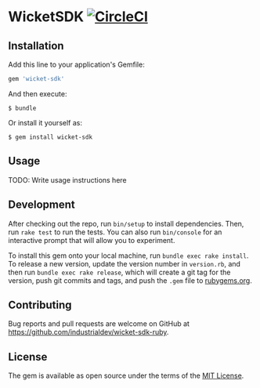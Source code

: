 # WicketSDK [![CircleCI](https://circleci.com/gh/industrialdev/wicket-sdk-ruby.svg?style=svg)](https://circleci.com/gh/industrialdev/wicket-sdk-ruby)


## Installation

Add this line to your application's Gemfile:

```ruby
gem 'wicket-sdk'
```

And then execute:

    $ bundle

Or install it yourself as:

    $ gem install wicket-sdk

## Usage

TODO: Write usage instructions here

## Development

After checking out the repo, run `bin/setup` to install dependencies. Then, run `rake test` to run the tests. You can also run `bin/console` for an interactive prompt that will allow you to experiment.

To install this gem onto your local machine, run `bundle exec rake install`. To release a new version, update the version number in `version.rb`, and then run `bundle exec rake release`, which will create a git tag for the version, push git commits and tags, and push the `.gem` file to [rubygems.org](https://rubygems.org).

## Contributing

Bug reports and pull requests are welcome on GitHub at https://github.com/industrialdev/wicket-sdk-ruby.


## License

The gem is available as open source under the terms of the [MIT License](http://opensource.org/licenses/MIT).

